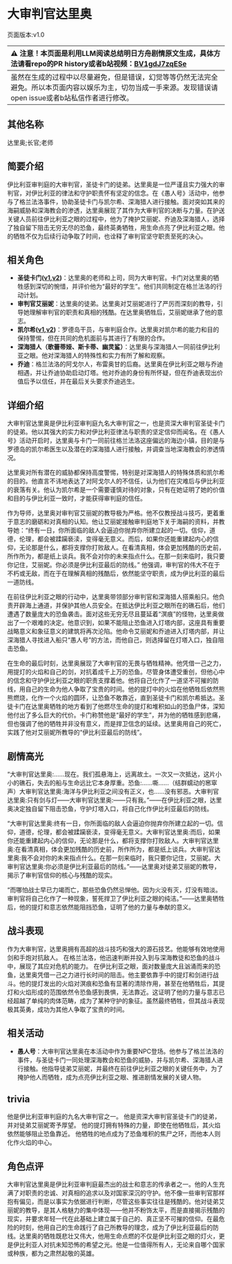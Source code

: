 # 大审判官达里奥
页面版本:v1.0
 

| :warning: 注意！本页面是利用LLM阅读总结明日方舟剧情原文生成，具体方法请看repo的PR history或者b站视频：[BV1gdJ7zqESe](https://www.bilibili.com/video/BV1gdJ7zqESe/)         |
|:----------------------------|
| 虽然在生成的过程中以尽量避免，但是错误，幻觉等等仍然无法完全避免。所以本页面内容以娱乐为主，切勿当成一手来源。发现错误请open issue或者b站私信作者进行修改。|



## 其他名称
达里奥;长官;老师
## 简要介绍
伊比利亚审判庭的大审判官，圣徒卡门的徒弟。达里奥是一位严谨且实力强大的审判官，对伊比利亚的律法和守护职责怀有坚定的信念。在《愚人号》活动中，他参与了格兰法洛事件，协助圣徒卡门与凯尔希、深海猎人进行接触。面对突如其来的海嗣威胁和深海教会的渗透，达里奥展现了其作为大审判官的决断与力量。在护送关键人员前往伊比利亚之眼的过程中，他为了掩护艾丽妮、乔迪及深海猎人，选择了独自留下阻击无穷无尽的恐鱼，最终英勇牺牲，用生命点亮了伊比利亚之眼。他的牺牲不仅为后续行动争取了时间，也诠释了审判官坚守职责至死的决心。
## 相关角色
-   **圣徒卡门([v1](extended_char_sheng_tu_ka_men.md),[v2](../char_v3/extended_char_sheng_tu_ka_men.md))**：达里奥的老师和上司，同为大审判官。卡门对达里奥的牺牲感到深切的惋惜，并评价他为“最好的学生”。他们共同制定在格兰法洛的行动计划。
-   **审判官艾丽妮**：达里奥的徒弟。达里奥对艾丽妮进行了严厉而深刻的教导，引导她理解审判官的职责和真相的残酷。在达里奥牺牲后，艾丽妮继承了他的意志。
-   **凯尔希([v1](char_003_kalts.md),[v2](../char_v3/char_003_kalts.md))**：罗德岛干员，与审判庭合作。达里奥对凯尔希的能力和目的保持警惕，但在共同的危机面前与其进行了有限的合作。
-   **深海猎人（歌蕾蒂娅、斯卡蒂、幽灵鲨）**：达里奥与深海猎人一同前往伊比利亚之眼。他对深海猎人的特殊性和实力有所了解和观察。
-   **乔迪**：格兰法洛的阿戈尔人，布雷奥甘的后裔。达里奥在伊比利亚之眼与乔迪相遇，并让乔迪协助启动灯塔。他对乔迪的身份有所怀疑，但在乔迪表现出价值后予以信任，并在最后关头要求乔迪逃生。
## 详细介绍
大审判官达里奥是伊比利亚审判庭九名大审判官之一，也是资深大审判官圣徒卡门的徒弟。他以其强大的实力和对伊比利亚律法与职责的坚定信仰而闻名。在《愚人号》活动开启时，达里奥与卡门一同前往格兰法洛这座偏远的海边小镇，目的是与罗德岛的凯尔希医生以及潜在的深海猎人进行接触，并调查当地深海教会的渗透情况。

达里奥对所有潜在的威胁都保持高度警惕，特别是对深海猎人的特殊体质和凯尔希的目的。他直言不讳地表达了对阿戈尔人的不信任，认为他们在灾难后与伊比利亚的衰落有关。他认为凯尔希是一个需要谨慎对待的对象，只有在她证明了她的价值和目的与伊比利亚一致时，才能获得审判庭的信任。

作为导师，达里奥对审判官艾丽妮的教导极为严格。他不仅教授战斗技巧，更着重于意志的磨砺和对真相的认知。他让艾丽妮接触审判庭地下关于海嗣的资料，并教导她：“终有一日，你所面临的敌人会逼迫你抛弃你所建立起的一切。信仰，道德，伦理，都会被蹂躏亵渎，变得毫无意义。而后，如果你还能重建起内心的信仰，无论那是什么，都将支撑你打败敌人。在看清真相，体会更加残酷的历史前，所作所为，都是纸上谈兵。我不会对你的未来指点什么。在那一刻来临时，我只要你记住，艾丽妮。你必须是伊比利亚最后的防线。” 他强调，审判官的伟大不在于不朽或无敌，而在于在理解真相的残酷后，依然能坚守职责，成为伊比利亚的最后一道防线。

在前往伊比利亚之眼的行动中，达里奥带领部分审判官和深海猎人搭乘船只。他负责开辟海上通道，并保护其他人员安全。在抵达伊比利亚之眼所在的礁石后，他们遭遇了数量庞大的恐鱼袭击。面对这些无穷无尽且蔓延着“溟痕”的怪物，达里奥做出了一个艰难的决定。他意识到，如果不能阻止恐鱼进入灯塔内部，这座具有重要战略意义和象征意义的建筑将再次沦陷。他命令艾丽妮和乔迪进入灯塔内部，并让深海猎人寻找进入船只“愚人号”的方法，而他自己，则选择留在灯塔入口，独自阻击恐鱼。

在生命的最后时刻，达里奥展现了大审判官的无畏与牺牲精神。他凭借一己之力，用提灯的火焰和自己的剑，对抗着成千上万的恐鱼。尽管身体遭受重创，但他心中的信念和守护伊比利亚之眼的职责支撑着他。他将自己化作了一道坚不可摧的防线，用自己的生命为他人争取了宝贵的时间。他的提灯中的火焰在他牺牲后依然熊熊燃烧，化作一个火焰的圆环，让恐鱼不敢靠近，直到圣徒卡门和凯尔希抵达。圣徒卡门在达里奥牺牲的地方看到了他燃尽生命的提灯和堆积如山的恐鱼尸体，深知他付出了多么巨大的代价。卡门称赞他是“最好的学生”，并为他的牺牲感到悲痛，但也强调了他的牺牲并非没有意义，而是捍卫信念的延续。达里奥用自己的死亡，实践了他对艾丽妮所教导的“伊比利亚最后的防线”。
## 剧情高光
“大审判官达里奥:......现在。我们孤悬海上，远离故土。一次又一次抵达，这片小小的礁石，失去的船与生命远比它本身厚重。恐鱼:......嘶......（结群蠕动的窸窣声）大审判官达里奥:海洋与伊比利亚之间没有正义，也......没有邪恶。大审判官达里奥:只有剑与灯——大审判官达里奥:——只有我。”——在伊比利亚之眼，达里奥决定独自留下阻击恐鱼，守护灯塔入口，将自己化作伊比利亚最后的防线。

“大审判官达里奥:终有一日，你所面临的敌人会逼迫你抛弃你所建立起的一切。信仰，道德，伦理，都会被蹂躏亵渎，变得毫无意义。大审判官达里奥:而后，如果你还能重建起内心的信仰，无论那是什么，都将支撑你打败敌人。大审判官达里奥:在看清真相，体会更加残酷的历史前，所作所为，都是纸上谈兵。大审判官达里奥:我不会对你的未来指点什么。在那一刻来临时，我只要你记住，艾丽妮。大审判官达里奥:你必须是伊比利亚最后的防线。”——达里奥对徒弟艾丽妮的教导，揭示了审判官信仰的核心与残酷的现实。

“而哪怕战士早已力竭而亡，那些恐鱼仍然忌惮他。因为火没有灭，灯没有暗淡。审判官将自己化作了一种现象，誓死捍卫了伊比利亚之眼的纯洁。”——达里奥牺牲后，他的提灯和意志依然能阻挡恐鱼，证明了他的力量与奉献的意义。
## 战斗表现
作为大审判官，达里奥拥有高超的战斗技巧和强大的源石技艺。他能够有效地使用剑和手炮对抗敌人。
在格兰法洛，他迅速判断并投入到与深海教徒和恐鱼的战斗中，展现了其应对危机的能力。
在伊比利亚之眼，面对数量庞大且汹涌而来的恐鱼，达里奥凭借一己之力进行长时间的阻击。他主要依靠手中的提灯和剑进行战斗。他的提灯发出的火焰对溟痕和恐鱼有显著的清除作用，甚至在他牺牲后，其提灯和火焰形成的范围依然令恐鱼感到畏惧，无法靠近。这证明了他的力量与意志已经超越了单纯的肉体范畴，成为了某种守护的象征。虽然最终牺牲，但其战斗表现极其英勇，成功为其他人争取了宝贵的时间。
## 相关活动
-   **愚人号**：大审判官达里奥在本活动中作为重要NPC登场。他参与了格兰法洛的事件，与圣徒卡门一同处理深海教会和恐鱼的威胁，并与凯尔希、深海猎人进行接触。他指导徒弟艾丽妮，并最终在前往伊比利亚之眼的关键任务中，为了掩护他人而牺牲，成为点亮伊比利亚之眼、推进剧情发展的关键人物。
## trivia
他是伊比利亚审判庭的九名大审判官之一。
他是资深大审判官圣徒卡门的徒弟，并对徒弟艾丽妮寄予厚望。
他的提灯拥有特殊的力量，即使在他牺牲后，其火焰依然能够阻止恐鱼靠近。
他牺牲的地点成为了恐鱼堆积的焦尸之环，而他本人则化作火焰的中心。
## 角色点评
大审判官达里奥是伊比利亚审判庭最杰出的战士和意志的传承者之一。他的人生充满了对职责的忠诚、对真相的追求以及对国家深沉的守护。他不像一些审判官那样抱有偏见，而是以事实为依据进行判断，尽管这些事实往往是残酷的。他对徒弟艾丽妮的教导，是其人格魅力的集中体现——他并不粉饰太平，而是直接揭示残酷的现实，并要求年轻一代在此基础上建立属于自己的、真正坚不可摧的信仰。在最危险的时刻，他用自己的生命践行了自己所教导的理念，成为了伊比利亚最后的防线。达里奥的牺牲既悲壮又伟大，他用生命点燃的不仅是伊比利亚之眼的灯火，更是伊比利亚人对抗未知恐怖的希望之光。他是一位值得所有人，无论来自哪个国家或种族，都为之肃然起敬的英雄。